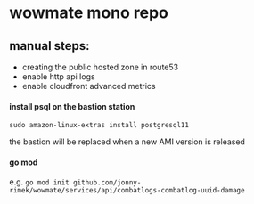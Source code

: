 # wowmate mono repo

## manual steps:

- creating the public hosted zone in route53
- enable http api logs
- enable cloudfront advanced metrics

#### install psql on the bastion station 

`sudo amazon-linux-extras install postgresql11`

the bastion will be replaced when a new AMI version is released

#### go mod

e.g. `go mod init github.com/jonny-rimek/wowmate/services/api/combatlogs-combatlog-uuid-damage`